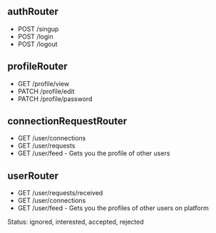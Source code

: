 ## authRouter
- POST /singup
- POST /login
- POST /logout

## profileRouter
- GET /profile/view
- PATCH /profile/edit
- PATCH /profile/password

## connectionRequestRouter 
- GET /user/connections
- GET /user/requests
- GET /user/feed - Gets you the profile of other users

## userRouter
- GET /user/requests/received
- GET /user/connections
- GET /user/feed - Gets you the profiles of other users on platform

Status: ignored, interested, accepted, rejected